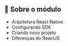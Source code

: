 ## :rocket: Sobre o módulo

- Arquitetura React Native
- Configurando SDK
- Criando novo projeto
- Diferenças do ReactJS
